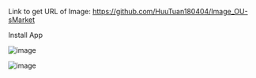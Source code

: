 Link to get URL of Image: https://github.com/HuuTuan180404/Image_OU-sMarket


Install App

![image](https://github.com/user-attachments/assets/6989d4f7-881e-44d3-9e03-0cc06c617362)

![image](https://github.com/user-attachments/assets/39820f7e-d0a3-4bbb-9f4b-eae94fd82539)
